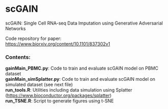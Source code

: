 # scGAIN
scGAIN: Single Cell RNA-seq Data Imputation using Generative Adversarial Networks

Code repository for paper: https://www.biorxiv.org/content/10.1101/837302v1

### Contents:

**gainMain_PBMC.py**: Code to train and evaluate scGAIN model on PBMC dataset  
**gainMain_simSplatter.py**: Code to train and evaluate scGAIN model on simulated dataset (see next file)  
**run_tools.R**: Utilities including data simulation using Splatter (https://www.bioconductor.org/packages/splatter)  
**run_TSNE.R**: Script to generate figures using t-SNE
